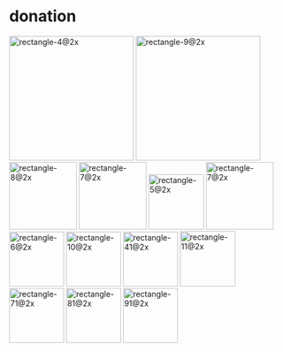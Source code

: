   # donation

<img width="225" alt="rectangle-4@2x" src="https://github.com/codeanudeep/Charity/assets/125911402/b4af0cda-01af-418e-832b-0289a320555d">

<img width="225" alt="rectangle-9@2x" src="https://github.com/codeanudeep/Charity/assets/125911402/45dc677b-9d65-4fc6-a275-6cdbafcd0f40">

<img width="122" alt="rectangle-8@2x" src="https://github.com/codeanudeep/Charity/assets/125911402/aa1b2d9e-ab19-441b-8754-83e9384e4052">

<img width="122" alt="rectangle-7@2x" src="https://github.com/codeanudeep/Charity/assets/125911402/0ff74432-5414-4f1f-a614-3b296ae76fc6">

<img width="100" alt="rectangle-5@2x" src="https://github.com/codeanudeep/Charity/assets/125911402/313b84f4-fe92-48cd-9f47-242180391d6c">

<img width="122" alt="rectangle-7@2x" src="https://github.com/codeanudeep/Charity/assets/125911402/80dd8d45-84e2-4b88-b6d8-b98e7029d3cf">

<img width="99" alt="rectangle-6@2x" src="https://github.com/codeanudeep/Charity/assets/125911402/88196f97-cff2-48cb-9caf-293a62d1fa5c">

<img width="99" alt="rectangle-10@2x" src="https://github.com/codeanudeep/Charity/assets/125911402/62afdebb-d6e5-4006-9937-dd4b95752f6c">

<img width="99" alt="rectangle-41@2x" src="https://github.com/codeanudeep/Charity/assets/125911402/4a9575a7-ae50-4061-8b72-07e0856c7184">

<img width="100" alt="rectangle-11@2x" src="https://github.com/codeanudeep/Charity/assets/125911402/1331c926-9197-426b-981f-14c489da8ab3">

<img width="99" alt="rectangle-71@2x" src="https://github.com/codeanudeep/Charity/assets/125911402/e9a011a4-81ac-4172-ab16-536e28c79718">

<img width="99" alt="rectangle-81@2x" src="https://github.com/codeanudeep/Charity/assets/125911402/5c3b5bb6-66ea-44bf-9a0b-e581dc26b2e9">

<img width="99" alt="rectangle-91@2x" src="https://github.com/codeanudeep/Charity/assets/125911402/172dc32b-acfd-47b0-8b07-6a11bb2ce5bd">
